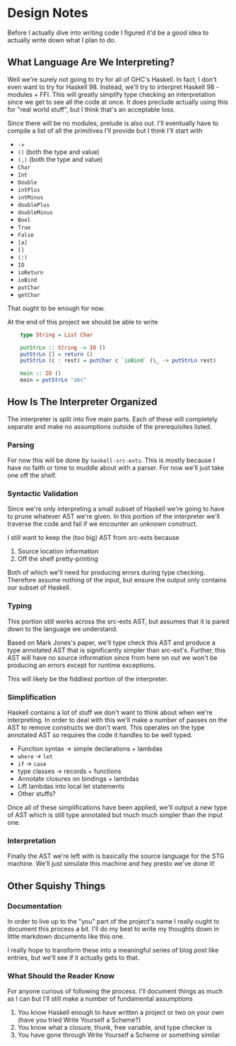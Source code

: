 # Design Notes

Before I actually dive into writing code I figured it'd be a good idea
to actually write down what I plan to do.

## What Language Are We Interpreting?

Well we're surely not going to try for all of GHC's Haskell. In fact,
I don't even want to try for Haskell 98. Instead, we'll try to
interpret Haskell 98 - modules + FFI. This will greatly simplify type
checking an interpretation since we get to see all the code at
once. It does preclude actually using this for "real world stuff", but
I think that's an acceptable loss.

Since there will be no modules, prelude is also out. I'll eventually
have to compile a list of all the primitives I'll provide but I think
I'll start with

 - `->`
 - `()` (both the type and value)
 - `(,)` (both the type and value)
 - `Char`
 - `Int`
 - `Double`
 - `intPlus`
 - `intMinus`
 - `doublePlus`
 - `doubleMinus`
 - `Bool`
 - `True`
 - `False`
 - `[a]`
 - `[]`
 - `(:)`
 - `IO`
 - `ioReturn`
 - `ioBind`
 - `putChar`
 - `getChar`

That ought to be enough for now.

At the end of this project we should be able to write

``` haskell
    type String = List Char

    putStrLn :: String -> IO ()
    putStrLn [] = return ()
    putStrLn (c : rest) = putChar c `ioBind` (\_ -> putStrLn rest)

    main :: IO ()
    main = putStrLn "abc"
```

## How Is The Interpreter Organized

The interpreter is split into five main parts. Each of these will
completely separate and make no assumptions outside of the
prerequisites listed.

### Parsing
For now this will be done by `haskell-src-exts`. This is mostly
because I have no faith or time to muddle about with a parser. For now
we'll just take one off the shelf.

### Syntactic Validation

Since we're only interpreting a small subset of Haskell we're going to
have to prune whatever AST we're given. In this portion of the
interpreter we'll traverse the code and fail if we encounter an
unknown construct.

I still want to keep the (too big) AST from src-exts because

 1. Source location information
 2. Off the shelf pretty-printing

Both of which we'll need for producing errors during type
checking. Therefore assume nothing of the input, but ensure the output
only contains our subset of Haskell.

### Typing

This portion still works across the src-exts AST, but assumes that it
is pared down to the language we understand.

Based on Mark Jones's paper, we'll type check this AST and produce a
type annotated AST that is significantly simpler than
src-ext's. Further, this AST will have no source information since
from here on out we won't be producing an errors except for runtime
exceptions.

This will likely be the fiddliest portion of the interpreter.

### Simplification

Haskell contains a lot of stuff we don't want to think about when
we're interpreting. In order to deal with this we'll make a number of
passes on the AST to remove constructs we don't want. This operates on
the type annotated AST so requires the code it handles to be well typed.

 - Function syntax -> simple declarations + lambdas
 - `where` -> `let`
 - `if` -> `case`
 - type classes -> records + functions
 - Annotate closures on bindings + lambdas
 - Lift lambdas into local let statements
 - Other stuffs?

Once all of these simplifications have been applied, we'll output a
new type of AST which is still type annotated but much much simpler
than the input one.

### Interpretation

Finally the AST we're left with is basically the source language for
the STG machine. We'll just simulate this machine and hey presto we've
done it!

## Other Squishy Things
### Documentation

In order to live up to the "you" part of the project's name I really
ought to document this process a bit. I'll do my best to write my
thoughts down in little markdown documents like this one.

I really hope to transform these into a meaningful series of blog post
like entries, but we'll see if it actually gets to that.

### What Should the Reader Know

For anyone curious of following the process. I'll document things as
much as I can but I'll still make a number of fundamental assumptions

 1. You know Haskell enough to have written a project or two on your
    own (have you tried Write Yourself a Scheme?)
 2. You know what a closure, thunk, free variable, and type checker is
 3. You have gone through Write Yourself a Scheme or something similar
